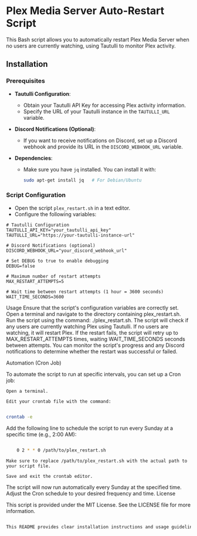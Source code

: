 # Plex Media Server Auto-Restart Script

This Bash script allows you to automatically restart Plex Media Server when no users are currently watching, using Tautulli to monitor Plex activity.

## Installation

### Prerequisites

- **Tautulli Configuration**:
  - Obtain your Tautulli API Key for accessing Plex activity information.
  - Specify the URL of your Tautulli instance in the `TAUTULLI_URL` variable.

- **Discord Notifications (Optional)**:
  - If you want to receive notifications on Discord, set up a Discord webhook and provide its URL in the `DISCORD_WEBHOOK_URL` variable.

- **Dependencies**:
  - Make sure you have `jq` installed. You can install it with:
    ```bash
    sudo apt-get install jq   # For Debian/Ubuntu
    ```

### Script Configuration

- Open the script `plex_restart.sh` in a text editor.
- Configure the following variables:

```
# Tautulli Configuration
TAUTULLI_API_KEY="your_tautulli_api_key"
TAUTULLI_URL="https://your-tautulli-instance-url"

# Discord Notifications (optional)
DISCORD_WEBHOOK_URL="your_discord_webhook_url"

# Set DEBUG to true to enable debugging
DEBUG=false

# Maximum number of restart attempts
MAX_RESTART_ATTEMPTS=5

# Wait time between restart attempts (1 hour = 3600 seconds)
WAIT_TIME_SECONDS=3600
```
Usage
    Ensure that the script's configuration variables are correctly set.
    Open a terminal and navigate to the directory containing plex_restart.sh.
    Run the script using the command: ./plex_restart.sh.
    The script will check if any users are currently watching Plex using Tautulli. If no users are watching, it will restart Plex.
    If the restart fails, the script will retry up to MAX_RESTART_ATTEMPTS times, waiting WAIT_TIME_SECONDS seconds between attempts.
    You can monitor the script's progress and any Discord notifications to determine whether the restart was successful or failed.

Automation (Cron Job)

To automate the script to run at specific intervals, you can set up a Cron job:

    Open a terminal.

    Edit your crontab file with the command:

   ```bash

crontab -e
```
Add the following line to schedule the script to run every Sunday at a specific time (e.g., 2:00 AM):

```bash

    0 2 * * 0 /path/to/plex_restart.sh
```
    Make sure to replace /path/to/plex_restart.sh with the actual path to your script file.

    Save and exit the crontab editor.

The script will now run automatically every Sunday at the specified time. Adjust the Cron schedule to your desired frequency and time.
License

This script is provided under the MIT License. See the LICENSE file for more information.

```css

This README provides clear installation instructions and usage guidelines, and you can use it in a single document.
```

